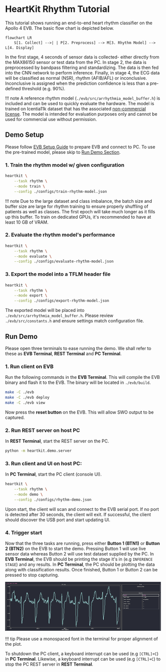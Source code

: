 # HeartKit Rhythm Tutorial

This tutorial shows running an end-to-end heart rhythm classifier on the Apollo 4 EVB. The basic flow chart is depicted below.

```mermaid
flowchart LR
    S[1. Collect] -->| | P[2. Preprocess] --> M[3. Rhythm Model] --> L[4. Display]
```

In the first stage, 4 seconds of sensor data is collected- either directly from the MAX86150 sensor or test data from the PC. In stage 2, the data is preprocessed by bandpass filtering and standardizing. The data is then fed into the CNN network to perform inference. Finally, in stage 4, the ECG data will be classified as normal (NSR), rhythm (AFIB/AFL) or inconclusive. Inconclusive is assigned when the prediction confidence is less than a pre-defined threshold (e.g. 90%).

!!! note
    A reference rhythm model (`./evb/src/arrhythmia_model_buffer.h`) is included and can be used to quickly evaluate the hardware. The model is trained on Icentia11k dataset that has the associated [non-commercial license](https://physionet.org/content/icentia11k-continuous-ecg/1.0/LICENSE.txt). The model is intended for evaluation purposes only and cannot be used for commercial use without permission.

## Demo Setup

Please follow [EVB Setup Guide](./evb-setup.md) to prepare EVB and connect to PC. To use the pre-trained model, please skip to [Run Demo Section](#run-demo).

### 1. Train the rhythm model w/ given configuration

```bash
heartkit \
    --task rhythm \
    --mode train \
    --config ./configs/train-rhythm-model.json
```

!!! note
    Due to the large dataset and class imbalance, the batch size and buffer size are large for rhythm training to ensure properly shuffling of patients as well as classes. The first epoch will take much longer as it fills up this buffer. To train on dedicated GPUs, it's recommended to have at least 10 GB of VRAM.

### 2. Evaluate the rhythm model's performance


```bash
heartkit \
    --task rhythm \
    --mode evaluate \
    --config ./configs/evaluate-rhythm-model.json
```

### 3. Export the model into a TFLM header file

```bash
heartkit \
    --task rhythm \
    --mode export \
    --config ./configs/export-rhythm-model.json
```

The exported model will be placed into `./evb/src/arrhythmia_model_buffer.h`. Please review `./evb/src/constants.h` and ensure settings match configuration file.

## Run Demo

Please open three terminals to ease running the demo. We shall refer to these as __EVB Terminal__, __REST Terminal__ and __PC Terminal__.

### 1. Run client on EVB

Run the following commands in the __EVB Terminal__. This will compile the EVB binary and flash it to the EVB. The binary will be located in `./evb/build`.

```bash
make -C ./evb
make -C ./evb deploy
make -C ./evb view
```

Now press the __reset button__ on the EVB. This will allow SWO output to be captured.

### 2. Run REST server on host PC

In __REST Terminal__, start the REST server on the PC.

```bash
python -m heartkit.demo.server
```

### 3. Run client and UI on host PC:

In __PC Terminal__, start the PC client (console UI).

```bash
heartkit \
    --task rhythm \
    --mode demo \
    --config ./configs/rhythm-demo.json
```

Upon start, the client will scan and connect to the EVB serial port. If no port is detected after 30 seconds, the client will exit. If successful, the client should discover the USB port and start updating UI.

### 4. Trigger start

Now that the three tasks are running, press either __Button 1 (BTN1)__ or __Button 2 (BTN2)__ on the EVB to start the demo. Pressing Button 1 will use live sensor data whereas Button 2 will use test dataset supplied by the PC. In __EVB Terminal__, the EVB should be printing the stage it's in (e.g `INFERENCE STAGE`) and any results. In __PC Terminal__, the PC should be plotting the data along with classification results. Once finished, Button 1 or Button 2 can be pressed to stop capturing.

![evb-demo-plot](../assets/guides/heartkit-rhythm-demo.png)

!!! tip
    Please use a monospaced font in the terminal for proper alignment of the plot.

To shutdown the PC client, a keyboard interrupt can be used (e.g `[CTRL]+C`) in __PC Terminal__.
Likewise, a keyboard interrupt can be used (e.g `[CTRL]+C`) to stop the PC REST server in __REST Terminal__.
